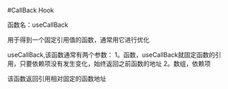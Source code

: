 #CallBack Hook

函数名：useCallBack

用于得到一个固定引用值的函数，通常用它进行优化

useCallBack,该函数通常有两个参数：
1。函数，useCallBack就固定函数的引用，只要依赖项没有发生变化，始终返回之前函数的地址
2。数组，依赖项

该函数返回引用相对固定的函数地址

